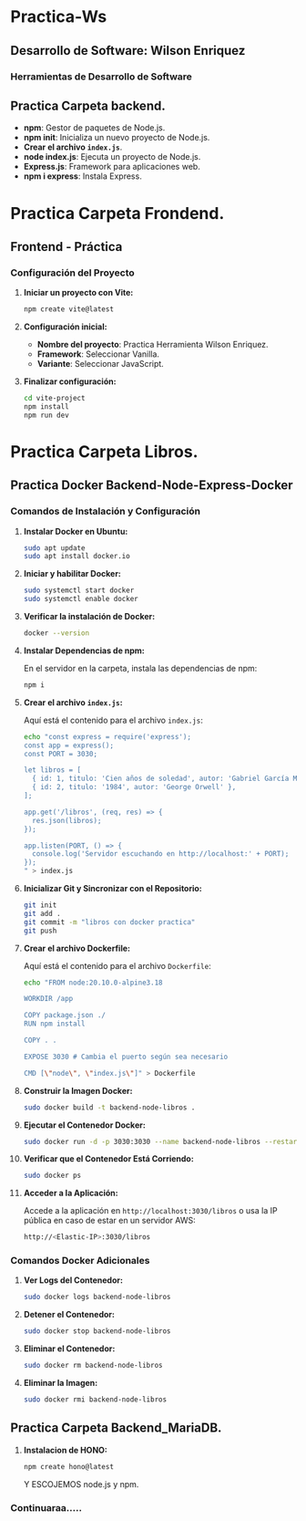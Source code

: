 # Practica-Ws
## Desarrollo de Software: Wilson Enriquez

### Herramientas de Desarrollo de Software
## Practica Carpeta backend.

- **npm**: Gestor de paquetes de Node.js.
- **npm init**: Inicializa un nuevo proyecto de Node.js.
- **Crear el archivo `index.js`**.
- **node index.js**: Ejecuta un proyecto de Node.js.
- **Express.js**: Framework para aplicaciones web.
- **npm i express**: Instala Express.



# Practica Carpeta Frondend.
## Frontend - Práctica
### Configuración del Proyecto



1. **Iniciar un proyecto con Vite:**

    ```bash
    npm create vite@latest
    ```

2. **Configuración inicial:**

    - **Nombre del proyecto**: Practica Herramienta Wilson Enriquez.
    - **Framework**: Seleccionar Vanilla.
    - **Variante**: Seleccionar JavaScript.

3. **Finalizar configuración:**

    ```bash
    cd vite-project
    npm install
    npm run dev
    ```



# Practica Carpeta Libros.
## Practica Docker Backend-Node-Express-Docker


### Comandos de Instalación y Configuración

1. **Instalar Docker en Ubuntu:**

    ```bash
    sudo apt update
    sudo apt install docker.io
    ```

2. **Iniciar y habilitar Docker:**

    ```bash
    sudo systemctl start docker
    sudo systemctl enable docker
    ```

3. **Verificar la instalación de Docker:**

    ```bash
    docker --version
    ```

4. **Instalar Dependencias de npm:**

    En el servidor en la carpeta, instala las dependencias de npm:

    ```bash
    npm i
    ```

5. **Crear el archivo `index.js`:**

    Aquí está el contenido para el archivo `index.js`:

    ```bash
    echo "const express = require('express');
    const app = express();
    const PORT = 3030;

    let libros = [
      { id: 1, titulo: 'Cien años de soledad', autor: 'Gabriel García Márquez' },
      { id: 2, titulo: '1984', autor: 'George Orwell' },
    ];

    app.get('/libros', (req, res) => {
      res.json(libros);
    });

    app.listen(PORT, () => {
      console.log('Servidor escuchando en http://localhost:' + PORT);
    });
    " > index.js
    ```

6. **Inicializar Git y Sincronizar con el Repositorio:**

    ```bash
    git init
    git add .
    git commit -m "libros con docker practica"
    git push
    ```

7. **Crear el archivo Dockerfile:**

    Aquí está el contenido para el archivo `Dockerfile`:

    ```bash
    echo "FROM node:20.10.0-alpine3.18

    WORKDIR /app

    COPY package.json ./ 
    RUN npm install

    COPY . .

    EXPOSE 3030 # Cambia el puerto según sea necesario

    CMD [\"node\", \"index.js\"]" > Dockerfile
    ```

8. **Construir la Imagen Docker:**

    ```bash
    sudo docker build -t backend-node-libros .
    ```

9. **Ejecutar el Contenedor Docker:**

    ```bash
    sudo docker run -d -p 3030:3030 --name backend-node-libros --restart on-failure backend-node-libros
    ```

10. **Verificar que el Contenedor Está Corriendo:**

    ```bash
    sudo docker ps
    ```

11. **Acceder a la Aplicación:**

    Accede a la aplicación en `http://localhost:3030/libros` o usa la IP pública en caso de estar en un servidor AWS:

    ```bash
    http://<Elastic-IP>:3030/libros
    ```

### Comandos Docker Adicionales

1. **Ver Logs del Contenedor:**

    ```bash
    sudo docker logs backend-node-libros
    ```

2. **Detener el Contenedor:**

    ```bash
    sudo docker stop backend-node-libros
    ```

3. **Eliminar el Contenedor:**

    ```bash
    sudo docker rm backend-node-libros
    ```

4. **Eliminar la Imagen:**

    ```bash
    sudo docker rmi backend-node-libros
    ```

## Practica Carpeta Backend_MariaDB.


1. **Instalacion de HONO:**

    ```bash
    npm create hono@latest
    ```
    Y ESCOJEMOS node.js y npm.


### Continuaraa.....